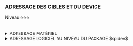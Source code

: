 ### ADRESSAGE DES CIBLES ET DU DEVICE
Niveau ⭐⭐⭐
<br><br>
<details>
  <summary>ADRESSAGE MATÉRIEL</summary><br><br>

>- L'adressage du Device est identique à l'adressage utilisé pour le montage de niveau ⭐.<br><br>
>    - La borche ***CE0*** du Raspberry est connectée à la broche $\overline{CS}$ du ***MCP3002***.
>    - La borche ***CE1*** du Raspberry n'est pas utilisée, puisque qu'il n'y a qu'un seul ***MCP3002***.<br>
>      Par conter, cette broche sera utilisée lors de l'étude du niveau ⭐⭐⭐⭐
><br><br>  
>
>- Au niveau de Linux, nous avons dans le répertoir **\dev** les deux accès $CH_{O,1}$ correspondant au SPI associé au ***CE0***.<br>
>
>````python
>ls -l /dev/*spi*
>
>crw-rw---- 1 root spi 153, 0 Apr  5 22:17 /dev/spidev0.0   <-- CE0, CH0
>crw-rw---- 1 root spi 153, 1 Apr  5 22:17 /dev/spidev0.1   <-- CE0, CH1
>````
</details>

<details>
  <summary>ADRESSAGE LOGICIEL AU NIVEAU DU PACKAGE $spidev$</summary><br><br>

>- La méthode $open($ code_device, code_chanel $)$ :
>
>  |code python |  dialogue avec le MCP3002 avec sa broche $\overline{CS}$ $\leftarrow$ ***CE0*** |
>  |---|---|
>  |   open(0,0)  | le canal ***CH0*** 
>  |   open(0,1)  | Le canal ***CH1***  

<br><br>

>- La méthode $V_{Digitalisation}=xfer2($ listeDemande, vitesse $)$ :
>
>  | Mode | Canal |$Start$ | $Sgl$  | $Odd$  | $Msbf$ |  Position<br>0b0***SSO.M***000 | ***Mot MSB*** | ***Mot LSB***  | $listeDemande$ |
>  |---|---|---|---|---|---|---|---|---|---|
>  | Asymétrique | ***CH0*** |  ***1***  | ***1*** | ***0*** | ***1*** | 0b0***110.1***000 | $0x68$ | $0x00$ | [ $0x68$, $0x00$ ]  |
>  | Asymétrique | ***CH1*** |  ***1***  | ***1*** | ***1***  | ***1*** | 0b0***111.1***000 | $0x78$ | $0x00$ | [ $0x78$, $0x00$ ]  |
</details>

